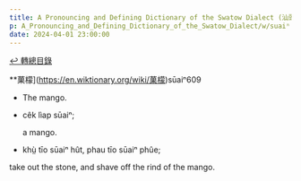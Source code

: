 ```yaml
---
title: A Pronouncing and Defining Dictionary of the Swatow Dialect (汕頭方言音義字典) / suaiⁿ
p: A_Pronouncing_and_Defining_Dictionary_of_the_Swatow_Dialect/w/suaiⁿ
date: 2024-04-01 23:00:00
---
```


[↩️ 轉總目錄](/A_Pronouncing_and_Defining_Dictionary_of_the_Swatow_Dialect)


**‬菓檬](https://en.wiktionary.org/wiki/菓檬)sūaiⁿ609
- The mango.

- cêk lìap sūaiⁿ;

  a mango.

- khṳ̀ tīo sūaiⁿ hût, phau tīo sūaiⁿ phûe;

take out the stone, and shave off the rind of the mango.